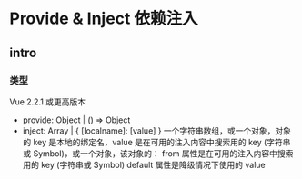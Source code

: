 # Provide & Inject 依赖注入

## intro

### 类型

Vue 2.2.1 或更高版本

- provide: Object | () => Object
- inject: Array<String> | { [localname]: [value] }
  一个字符串数组，或一个对象，对象的 key 是本地的绑定名，value 是在可用的注入内容中搜索用的 key (字符串或 Symbol)，或一个对象，该对象的：
  from 属性是在可用的注入内容中搜索用的 key (字符串或 Symbol)
  default 属性是降级情况下使用的 value
